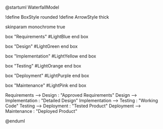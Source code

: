 @startuml WaterfallModel

!define BoxStyle rounded
!define ArrowStyle thick

skinparam monochrome true

box "Requirements" #LightBlue
end box

box "Design" #LightGreen
end box

box "Implementation" #LightYellow
end box

box "Testing" #LightOrange
end box

box "Deployment" #LightPurple
end box

box "Maintenance" #LightPink
end box

Requirements --> Design : "Approved Requirements"
Design --> Implementation : "Detailed Design"
Implementation --> Testing : "Working Code"
Testing --> Deployment : "Tested Product"
Deployment --> Maintenance : "Deployed Product"

@enduml

